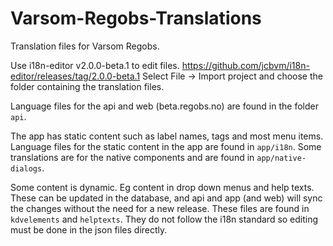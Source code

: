 # Varsom-Regobs-Translations
Translation files for Varsom Regobs.

Use i18n-editor v2.0.0-beta.1 to edit files.
https://github.com/jcbvm/i18n-editor/releases/tag/2.0.0-beta.1
Select File -> Import project and choose the folder containing the translation files.

Language files for the api and web (beta.regobs.no) are found in the folder `api`.

The app has static content such as label names, tags and most menu items. Language files for the static content in the app are found in `app/i18n`. Some translations are for the native components and are found in `app/native-dialogs`.

Some content is dynamic. Eg content in drop down menus and help texts. These can be updated in the database, and api and app (and web) will sync the changes without the need for a new release. These files are found in `kdvelements` and `helptexts`. They do not follow the i18n standard so editing must be done in the json files directly.

